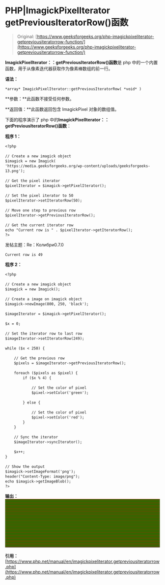 # PHP|ImagickPixelIterator getPreviousIteratorRow()函数

> Original: [https://www.geeksforgeeks.org/php-imagickpixeliterator-getpreviousiteratorrow-function/](https://www.geeksforgeeks.org/php-imagickpixeliterator-getpreviousiteratorrow-function/)

**ImagickPixelIterator：：getPreviousIteratorRow()函数**是 php 中的一个内置函数，用于从像素迭代器获取作为像素棒数组的前一行。

**语法：**

```
*array* ImagickPixelIterator::getPreviousIteratorRow( *void* )
```

**参数：**此函数不接受任何参数。

**返回值：**此函数返回包含 ImagickPixel 对象的数组值。

下面的程序演示了 php 中的**ImagickPixelIterator：：getPreviousIteratorRow()函数**：

**程序 1：**

```
<?php

// Create a new imagick object
$imagick = new Imagick(
'https://media.geeksforgeeks.org/wp-content/uploads/geeksforgeeks-13.png');

// Get the pixel iterator
$pixelIterator = $imagick->getPixelIterator();

// Set the pixel iterator to 50
$pixelIterator->setIteratorRow(50);

// Move one step to previous row
$pixelIterator->getPreviousIteratorRow();

// Get the current iterator row
echo "Current row is " . $pixelIterator->getIteratorRow();
?>
```

发帖主题：Re：Колибри0.7.0

```
Current row is 49
```

**程序 2：**

```
<?php

// Create a new imagick object
$imagick = new Imagick();

// Create a image on imagick object
$imagick->newImage(800, 250, 'black');

$imageIterator = $imagick->getPixelIterator();

$x = 0;

// Set the iterator row to last row
$imageIterator->setIteratorRow(249);

while ($x < 250) {

    // Get the previous row
    $pixels = $imageIterator->getPreviousIteratorRow();

    foreach ($pixels as $pixel) {
        if ($x % 4) {

            // Set the color of pixel
            $pixel->setColor('green');

        } else {

            // Set the color of pixel
            $pixel->setColor('red');
        }
    }

    // Sync the iterator
    $imageIterator->syncIterator();

    $x++;
}

// Show the output
$imagick->setImageFormat('png');
header("Content-Type: image/png");
echo $imagick->getImageBlob();
?>
```

**输出：**
![](img/5d5be16cb46b4b26b10c9ed595304d54.png)

**引用：**[https://www.php.net/manual/en/imagickpixeliterator.getpreviousiteratorrow.php](https://www.php.net/manual/en/imagickpixeliterator.getpreviousiteratorrow.php)